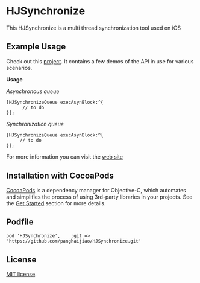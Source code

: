 # HJSynchronize

This HJSynchronize is a multi thread synchronization tool used on iOS

## Example Usage

Check out this [project](https://github.com/panghaijiao/HJSynchronizeDemo). It contains a few demos of the API in use for various scenarios.

**Usage**

*Asynchronous queue*

```
[HJSynchronizeQueue execAsynBlock:^{
      // to do
}];
```
*Synchronization queue*

```
[HJSynchronizeQueue execAsynBlock:^{
     // to do
}];
```
For more information you can visit the [web site](http://www.olinone.com/?p=250)

## Installation with CocoaPods

[CocoaPods](http://cocoapods.org/) is a dependency manager for Objective-C, which automates and simplifies the process of using 3rd-party libraries in your projects. See the [Get Started](http://cocoapods.org/#get_started) section for more details.

## Podfile

```
pod 'HJSynchronize',    :git => 'https://github.com/panghaijiao/HJSynchronize.git'
```

## License

[MIT license](http://www.opensource.org/licenses/mit-license.php).
